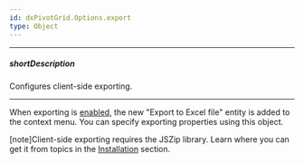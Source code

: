 ```yaml
---
id: dxPivotGrid.Options.export
type: Object
---
```

---
##### shortDescription
Configures client-side exporting.

---
When exporting is [enabled](/api-reference/10%20UI%20Widgets/dxPivotGrid/1%20Configuration/export/enabled.md '/Documentation/ApiReference/UI_Components/dxPivotGrid/Configuration/export/#enabled'), the new "Export to Excel file" entity is added to the context menu. You can specify exporting properties using this object.

[note]Client-side exporting requires the JSZip library. Learn where you can get it from topics in the [Installation](/concepts/Common/Distribution%20Channels/15%20ZIP%20Archive.md '/Documentation/Guide/Common/Distribution_Channels/ZIP_Archive/') section.